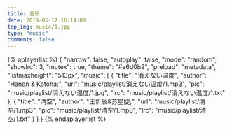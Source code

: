 ```yaml
---
title: 音乐
date: 2019-05-17 16:14:00
top_img: music/1.jpg
type: "music"
comments: false
---
```




{% aplayerlist %}
{
    "narrow": false,
    "autoplay": false,
    "mode": "random",
    "showlrc": 3,
    "mutex": true,
    "theme": "#e6d0b2",
    "preload": "metadata",
    "listmaxheight": "513px",
    "music": [
        {
            "title": "消えない温度",
            "author": "Hanon & Kotoha;",
            "url": "music/playlist/消えない温度/1.mp3",
            "pic": "music/playlist/消えない温度/1.jpg",
            "lrc": "music/playlist/消えない温度/1.txt"
        },
        {
            "title": "清空",
            "author": "王忻辰&苏星婕;",
            "url": "music/playlist/清空/1.mp3",
            "pic": "music/playlist/清空/1.mp3",
            "lrc": "music/playlist/清空/1.txt"
        }
    ]
}
{% endaplayerlist %}